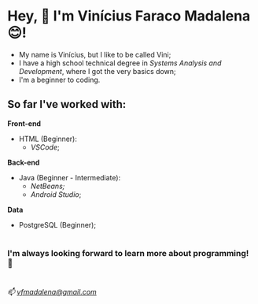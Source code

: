# Hey, 👋 I'm **Vinícius Faraco Madalena** 😊!

- My name is Vinícius, but I like to be called Vini;
- I have a high school technical degree in *Systems Analysis and Development*, where I got the very basics down;
- I'm a beginner to coding.


## So far I've worked with:

   **Front-end**
   - HTML (Beginner): 
     - *VSCode*;
     
   **Back-end**
   - Java (Beginner - Intermediate): 
     - *NetBeans;*
     - *Android Studio*;
     
   **Data**
   - PostgreSQL (Beginner);
#
### **I'm always looking forward to learn more about programming! 🤗**
#

*📫 vfmadalena@gmail.com*
